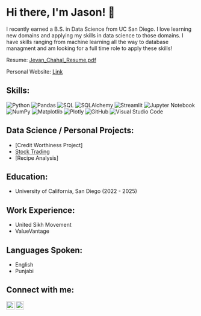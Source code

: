 <h1>Hi there, I'm Jason! 👋 </h1>
I recently earned a B.S. in Data Science from UC San Diego. I love learning new domains and applying my skills in data science to those domains. I have skills ranging from machine learning all the way to database managment and am looking for a full time role to apply these skills!



Resume: [Jevan_Chahal_Resume.pdf](https://github.com/JevanC/JevanChahal/issues/1#issue-3101991108)



Personal Website: [Link](https://jevanc.github.io/portfolio_website/)


<h2>Skills:</h2>

![Python](https://img.shields.io/badge/python-3670A0?style=for-the-badge&logo=python&logoColor=ffdd54)
![Pandas](https://img.shields.io/badge/pandas-%23150458.svg?style=for-the-badge&logo=pandas&logoColor=white)
![SQL](https://img.shields.io/badge/postgresql-4169e1?style=for-the-badge&logo=postgresql&logoColor=white)
![SQLAlchemy](https://img.shields.io/badge/sqlalchemy-4169e1?style=for-the-badge&logo=postgresql&logoColor=white)
![Streamlit](https://img.shields.io/badge/streamlit-4169e1?style=for-the-badge&logo=postgresql&logoColor=white)
![Jupyter Notebook](https://img.shields.io/badge/jupyter-%23FA0F00.svg?style=for-the-badge&logo=jupyter&logoColor=white)
![NumPy](https://img.shields.io/badge/numpy-%23013243.svg?style=for-the-badge&logo=numpy&logoColor=white)
![Matplotlib](https://img.shields.io/badge/Matplotlib-%23ffffff.svg?style=for-the-badge&logo=Matplotlib&logoColor=black)
![Plotly](https://img.shields.io/badge/Plotly-%233F4F75.svg?style=for-the-badge&logo=plotly&logoColor=white)
![GitHub](https://img.shields.io/badge/github-%23121011.svg?style=for-the-badge&logo=github&logoColor=white)
![Visual Studio Code](https://img.shields.io/badge/Visual%20Studio%20Code-0078d7.svg?style=for-the-badge&logo=visual-studio-code&logoColor=white)

<h2>Data Science / Personal Projects:</h2>

- [Credit Worthiness Project]
- [Stock Trading](https://github.com/JevanC/Stock-Trading)
- [Recipe Analysis]


<h2>Education:</h2>

- University of California, San Diego (2022 - 2025)

<h2>Work Experience:</h2>

- United Sikh Movement
- ValueVantage

<h2>Languages Spoken:</h2>

- English
- Punjabi

<h2>Connect with me:</h2>

[<img align="left" alt="JoshMadakor | LinkedIn" width="22px" src="https://cdn.jsdelivr.net/npm/simple-icons@v3/icons/linkedin.svg" />](https://www.linkedin.com/in/jevan-chahal/)
[<img align="left" alt="JoshMadakor | LinkedIn" width="22px" src="https://cdn.jsdelivr.net/npm/simple-icons@v3/icons/gmail.svg" />](mailto:chahal.jev@gmail.com)

